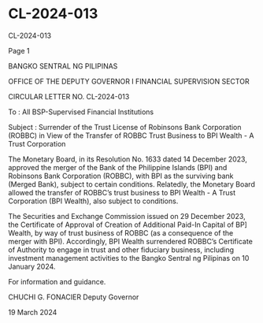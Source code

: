# CL-2024-013

CL-2024-013

Page 1

BANGKO SENTRAL NG PILIPINAS

OFFICE OF THE DEPUTY GOVERNOR I FINANCIAL SUPERVISION SECTOR

CIRCULAR LETTER NO. CL-2024-013

To : All BSP-Supervised Financial Institutions

Subject : Surrender of the Trust License of Robinsons Bank Corporation (ROBBC) in View of the Transfer of ROBBC Trust Business to BPI Wealth - A Trust Corporation

The Monetary Board, in its Resolution No. 1633 dated 14 December 2023, approved the merger of the Bank of the Philippine Islands (BPI) and Robinsons Bank Corporation (ROBBC), with BPI as the surviving bank (Merged Bank), subject to certain conditions. Relatedly, the Monetary Board allowed the transfer of ROBBC’s trust business to BPI Wealth - A Trust Corporation (BPI Wealth), also subject to conditions.

The Securities and Exchange Commission issued on 29 December 2023, the Certificate of Approval of Creation of Additional Paid-In Capital of BP] Wealth, by way of trust business of ROBBC (as a consequence of the merger with BPI). Accordingly, BPI Wealth surrendered ROBBC’s Certificate of Authority to engage in trust and other fiduciary business, including investment management activities to the Bangko Sentral ng Pilipinas on 10 January 2024.

For information and guidance.

 CHUCHI G. FONACIER Deputy Governor

19 March 2024